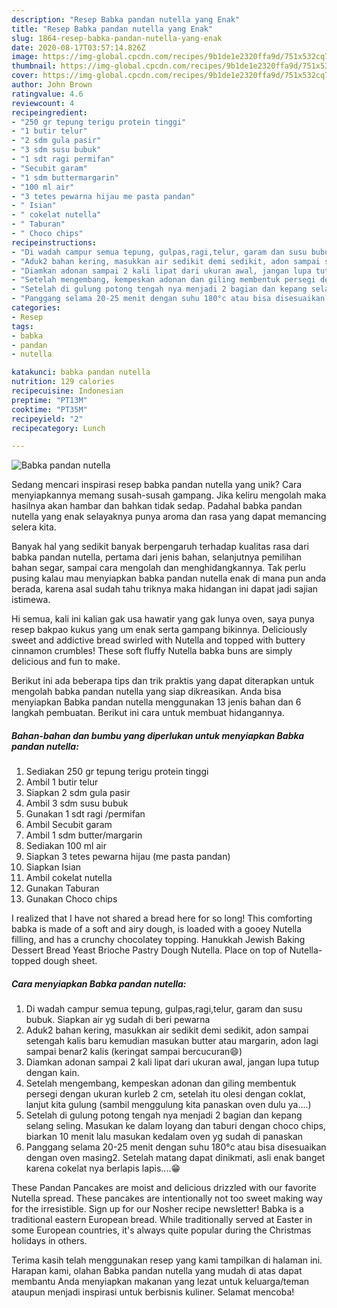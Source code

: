 ```yaml
---
description: "Resep Babka pandan nutella yang Enak"
title: "Resep Babka pandan nutella yang Enak"
slug: 1864-resep-babka-pandan-nutella-yang-enak
date: 2020-08-17T03:57:14.826Z
image: https://img-global.cpcdn.com/recipes/9b1de1e2320ffa9d/751x532cq70/babka-pandan-nutella-foto-resep-utama.jpg
thumbnail: https://img-global.cpcdn.com/recipes/9b1de1e2320ffa9d/751x532cq70/babka-pandan-nutella-foto-resep-utama.jpg
cover: https://img-global.cpcdn.com/recipes/9b1de1e2320ffa9d/751x532cq70/babka-pandan-nutella-foto-resep-utama.jpg
author: John Brown
ratingvalue: 4.6
reviewcount: 4
recipeingredient:
- "250 gr tepung terigu protein tinggi"
- "1 butir telur"
- "2 sdm gula pasir"
- "3 sdm susu bubuk"
- "1 sdt ragi permifan"
- "Secubit garam"
- "1 sdm buttermargarin"
- "100 ml air"
- "3 tetes pewarna hijau me pasta pandan"
- " Isian"
- " cokelat nutella"
- " Taburan"
- " Choco chips"
recipeinstructions:
- "Di wadah campur semua tepung, gulpas,ragi,telur, garam dan susu bubuk. Siapkan air yg sudah di beri pewarna"
- "Aduk2 bahan kering, masukkan air sedikit demi sedikit, adon sampai setengah kalis baru kemudian masukan butter atau margarin, adon lagi sampai benar2 kalis (keringat sampai bercucuran😄)"
- "Diamkan adonan sampai 2 kali lipat dari ukuran awal, jangan lupa tutup dengan kain."
- "Setelah mengembang, kempeskan adonan dan giling membentuk persegi dengan ukuran kurleb 2 cm, setelah itu olesi dengan coklat, lanjut kita gulung (sambil menggulung kita panaskan oven dulu ya....)"
- "Setelah di gulung potong tengah nya menjadi 2 bagian dan kepang selang seling. Masukan ke dalam loyang dan taburi dengan choco chips, biarkan 10 menit lalu masukan kedalam oven yg sudah di panaskan"
- "Panggang selama 20-25 menit dengan suhu 180°c atau bisa disesuaikan dengan oven masing2. Setelah matang dapat dinikmati, asli enak banget karena cokelat nya berlapis lapis....😁"
categories:
- Resep
tags:
- babka
- pandan
- nutella

katakunci: babka pandan nutella 
nutrition: 129 calories
recipecuisine: Indonesian
preptime: "PT13M"
cooktime: "PT35M"
recipeyield: "2"
recipecategory: Lunch

---
```



![Babka pandan nutella](https://img-global.cpcdn.com/recipes/9b1de1e2320ffa9d/751x532cq70/babka-pandan-nutella-foto-resep-utama.jpg)

Sedang mencari inspirasi resep babka pandan nutella yang unik? Cara menyiapkannya memang susah-susah gampang. Jika keliru mengolah maka hasilnya akan hambar dan bahkan tidak sedap. Padahal babka pandan nutella yang enak selayaknya punya aroma dan rasa yang dapat memancing selera kita.

Banyak hal yang sedikit banyak berpengaruh terhadap kualitas rasa dari babka pandan nutella, pertama dari jenis bahan, selanjutnya pemilihan bahan segar, sampai cara mengolah dan menghidangkannya. Tak perlu pusing kalau mau menyiapkan babka pandan nutella enak di mana pun anda berada, karena asal sudah tahu triknya maka hidangan ini dapat jadi sajian istimewa.

Hi semua, kali ini kalian gak usa hawatir yang gak lunya oven, saya punya resep bakpao kukus yang um enak serta gampang bikinnya. Deliciously sweet and addictive bread swirled with Nutella and topped with buttery cinnamon crumbles! These soft fluffy Nutella babka buns are simply delicious and fun to make.


Berikut ini ada beberapa tips dan trik praktis yang dapat diterapkan untuk mengolah babka pandan nutella yang siap dikreasikan. Anda bisa menyiapkan Babka pandan nutella menggunakan 13 jenis bahan dan 6 langkah pembuatan. Berikut ini cara untuk membuat hidangannya.

<!--inarticleads1-->

##### Bahan-bahan dan bumbu yang diperlukan untuk menyiapkan Babka pandan nutella:

1. Sediakan 250 gr tepung terigu protein tinggi
1. Ambil 1 butir telur
1. Siapkan 2 sdm gula pasir
1. Ambil 3 sdm susu bubuk
1. Gunakan 1 sdt ragi /permifan
1. Ambil Secubit garam
1. Ambil 1 sdm butter/margarin
1. Sediakan 100 ml air
1. Siapkan 3 tetes pewarna hijau (me pasta pandan)
1. Siapkan  Isian
1. Ambil  cokelat nutella
1. Gunakan  Taburan
1. Gunakan  Choco chips


I realized that I have not shared a bread here for so long! This comforting babka is made of a soft and airy dough, is loaded with a gooey Nutella filling, and has a crunchy chocolatey topping. Hanukkah Jewish Baking Dessert Bread Yeast Brioche Pastry Dough Nutella. Place on top of Nutella-topped dough sheet. 

<!--inarticleads2-->

##### Cara menyiapkan Babka pandan nutella:

1. Di wadah campur semua tepung, gulpas,ragi,telur, garam dan susu bubuk. Siapkan air yg sudah di beri pewarna
1. Aduk2 bahan kering, masukkan air sedikit demi sedikit, adon sampai setengah kalis baru kemudian masukan butter atau margarin, adon lagi sampai benar2 kalis (keringat sampai bercucuran😄)
1. Diamkan adonan sampai 2 kali lipat dari ukuran awal, jangan lupa tutup dengan kain.
1. Setelah mengembang, kempeskan adonan dan giling membentuk persegi dengan ukuran kurleb 2 cm, setelah itu olesi dengan coklat, lanjut kita gulung (sambil menggulung kita panaskan oven dulu ya....)
1. Setelah di gulung potong tengah nya menjadi 2 bagian dan kepang selang seling. Masukan ke dalam loyang dan taburi dengan choco chips, biarkan 10 menit lalu masukan kedalam oven yg sudah di panaskan
1. Panggang selama 20-25 menit dengan suhu 180°c atau bisa disesuaikan dengan oven masing2. Setelah matang dapat dinikmati, asli enak banget karena cokelat nya berlapis lapis....😁


These Pandan Pancakes are moist and delicious drizzled with our favorite Nutella spread. These pancakes are intentionally not too sweet making way for the irresistible. Sign up for our Nosher recipe newsletter! Babka is a traditional eastern European bread. While traditionally served at Easter in some European countries, it&#39;s always quite popular during the Christmas holidays in others. 

Terima kasih telah menggunakan resep yang kami tampilkan di halaman ini. Harapan kami, olahan Babka pandan nutella yang mudah di atas dapat membantu Anda menyiapkan makanan yang lezat untuk keluarga/teman ataupun menjadi inspirasi untuk berbisnis kuliner. Selamat mencoba!
